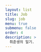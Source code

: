```yaml
---
layout: list
title: Job
slug: job
menu: true
submenu: false
order: 4
description: >
  취준생의 일기.  
---
```

